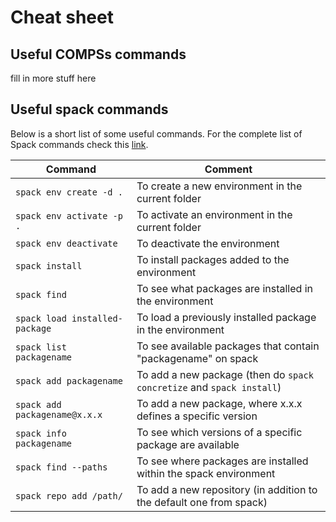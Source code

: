 # Cheat sheet 

## Useful COMPSs commands 

fill in more stuff here

## Useful spack commands
Below is a short list of some useful commands. For the complete list of Spack commands check this [link](https://spack.readthedocs.io/en/latest/command_index.html).      

| Command                        |      Comment      |
|--------------------------------|---------------------------------------|
| `spack env create -d .`        | To create a new environment in the current folder |
| `spack env activate -p .`      | To activate an environment in the current folder |
| `spack env deactivate`         | To deactivate the environment |
| `spack install`                | To install packages added to the environment |
| `spack find`                   | To see what packages are installed in the environment |
| `spack load installed-package` | To load a previously installed package in the environment |
| `spack list packagename`       | To see available packages that contain "packagename" on spack |
| `spack add packagename`        | To add a new package (then do `spack concretize` and `spack install`) |
| `spack add packagename@x.x.x`  | To add a new package, where x.x.x defines a specific version  |
| `spack info packagename`       | To see which versions of a specific package are available |
| `spack find --paths`           | To see where packages are installed within the spack environment |
| `spack repo add /path/`        | To add a new repository (in addition to the default one from spack) |
      